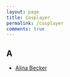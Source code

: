 ```yaml
---
layout: page
title: Cosplayer
permalink: /cosplayer
comments: true
---
```


<h2 style="text-align: left;">A</h2><div><ul style="text-align: left;">
  <li><a href="https://yourcosplay.github.io/categories#Alina-Becker">Alina Becker</a></li></ul></div>